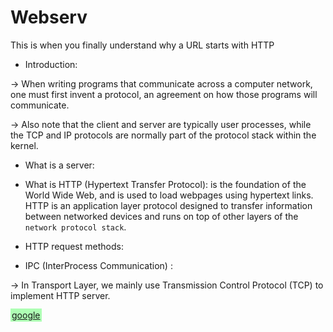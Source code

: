# Webserv
This is when you finally understand why a URL starts with HTTP

* Introduction: 

-> When writing programs that communicate across a computer network, one must first invent a
protocol, an agreement on how those programs will communicate.

-> Also note that the client and server are typically user processes, while the
TCP and IP protocols are normally part of the protocol stack within the kernel.

* What is a server:

* What is HTTP (Hypertext Transfer Protocol):
    is the foundation of the World Wide Web, and is used to load webpages using hypertext links.
    HTTP is an application layer protocol designed to transfer information between networked
        devices and runs on top of other layers of the `network protocol stack`.
    
* HTTP request methods:



* IPC (InterProcess Communication) : 


-> In Transport Layer, we mainly use Transmission Control Protocol (TCP) to
    implement HTTP server.

<a href="www.google.com" style="background-color: #1f25; padding: 2px">google</a>